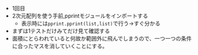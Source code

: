 * 1回目
* 2次元配列を使う手前,pprintモジュールをインポートする
    * 表示時には`pprint.pprint(list,list)`で行う→すぐ分かる
* まずは1テストだけみてだけ見て確認する
* 面積にとらわれていると何故か範囲外に飛んでしまうので、一つ一つの条件に合ったマスを消していくことにする。